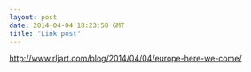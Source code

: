 ```yaml
---
layout: post
date: 2014-04-04 18:23:58 GMT
title: "Link post"
---
```

<http://www.rljart.com/blog/2014/04/04/europe-here-we-come/>

